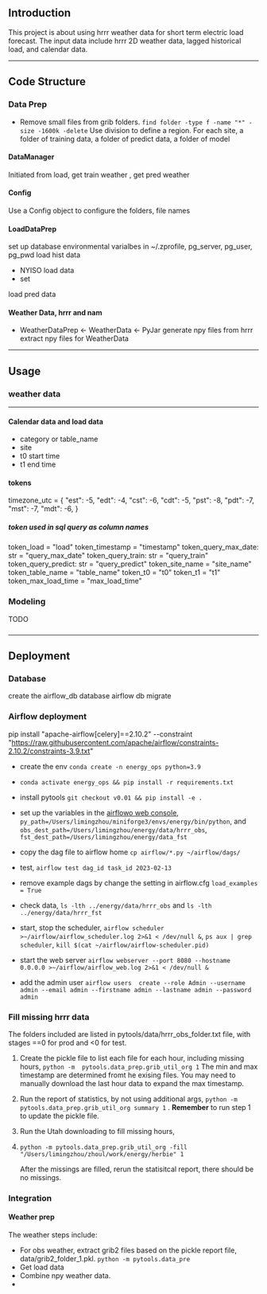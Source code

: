 ## Introduction
This project is about using hrrr weather data for short term electric load forecast.
The input data include hrrr 2D weather data, lagged historical load, and calendar data.



----------
## Code Structure

### Data Prep

- Remove small files from grib folders.  `find folder -type f -name "*" -size -1600k -delete`
Use division to define a region.
For each site, a folder of training data, a folder of predict data, a folder of model


#### DataManager
Initiated from load, get train weather , get pred weather


#### Config
Use a Config object to configure the folders, file names

#### LoadDataPrep
set up database environmental varialbes in ~/.zprofile, pg_server, pg_user, pg_pwd
load hist data
- NYISO load data
- set

load pred data

#### Weather Data, hrrr and nam
* WeatherDataPrep <- WeatherData <- PyJar
generate npy files from hrrr
extract npy files for WeatherData

---------------------

## Usage

### weather data






------
#### Calendar data and load data

* category or table_name
* site
* t0 start time
* t1 end time

#### tokens 
timezone_utc = {
    "est": -5,
    "edt": -4,
    "cst": -6,
    "cdt": -5,
    "pst": -8,
    "pdt": -7,
    "mst": -7,
    "mdt": -6,
}
##### token used in sql query as column names
token_load = "load"
token_timestamp = "timestamp"
token_query_max_date: str = "query_max_date"
token_query_train: str = "query_train"
token_query_predict: str = "query_predict"
token_site_name = "site_name"
token_table_name = "table_name"
token_t0 = "t0"
token_t1 = "t1"
token_max_load_time = "max_load_time"

### Modeling
TODO
### 


-----
## Deployment

### Database
create the airflow_db database
airflow db migrate

### Airflow deployment

pip install "apache-airflow[celery]==2.10.2" --constraint "https://raw.githubusercontent.com/apache/airflow/constraints-2.10.2/constraints-3.9.txt"
- create the env  `conda create -n energy_ops python=3.9`
- `conda activate energy_ops && pip install -r requirements.txt` 
- install pytools `git checkout v0.01 && pip install -e .`
- set up the variables in the [airflowo web console](http://127.0.0.1:8080/home), `py_path=/Users/limingzhou/miniforge3/envs/energy/bin/python`, and `obs_dest_path=/Users/limingzhou/energy/data/hrrr_obs`, `fst_dest_path=/Users/limingzhou/energy/data_fst`
- copy the dag file to airflow home `cp airflow/*.py ~/airflow/dags/`
- test, `airflow test dag_id task_id 2023-02-13`

- remove example dags by change the setting in airflow.cfg `load_examples = True`

- check data, `ls -lth ../energy/data/hrrr_obs` and `ls -lth ../energy/data/hrrr_fst`

- start, stop the scheduler, `airflow scheduler >~/airflow/airflow_scheduler.log 2>&1 < /dev/null &`,  `ps aux | grep scheduler`, `kill $(cat ~/airflow/airflow-scheduler.pid)`
- start the web server `airflow webserver --port 8080 --hostname 0.0.0.0 >~/airflow/airflow_web.log 2>&1 < /dev/null &`
- add the admin user `airflow users  create --role Admin --username admin --email admin --firstname admin --lastname admin --password admin`


### Fill missing hrrr data
The folders included are listed in pytools/data/hrrr_obs_folder.txt file, with stages ==0 for prod and <0 for test.
1. Create the pickle file to list each file for each hour, including missing hours, `python -m  pytools.data_prep.grib_util_org 1` The min and max timestamp are determined fromt he exising files. You may need to manually download the last hour data to expand the max timestamp.
2. Run the report of statistics, by not using additional args, `python -m  pytools.data_prep.grib_util_org summary 1` . __Remember__ to run step 1 to update the pickle file.
3. Run the Utah downloading to fill missing hours, 
4. `python -m pytools.data_prep.grib_util_org -fill "/Users/limingzhou/zhoul/work/energy/herbie" 1`
   
   After the missings are filled, rerun the statisitcal report, there should be no missings.

### Integration
#### Weather prep
The weather steps include:
- For obs weather, extract grib2 files based on the pickle report file, data/grib2_folder_1.pkl.  `python -m pytools.data_pre`
- Get load data
- Combine npy weather data.
- 
